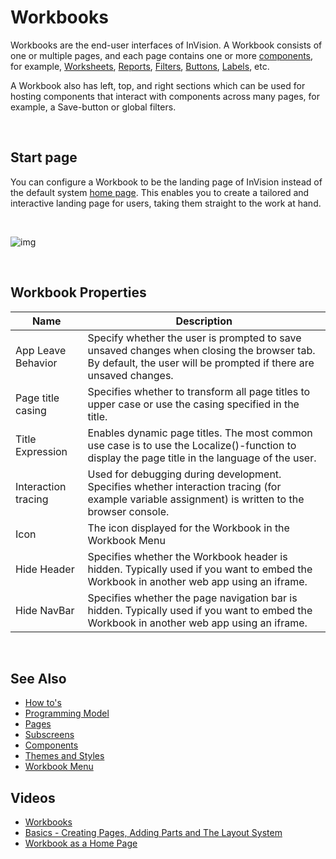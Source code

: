 # Workbooks

Workbooks are the end-user interfaces of InVision. A Workbook consists of one or multiple pages, and each page contains one or more [components](workbooks/components.md), for example, [Worksheets](worksheets.md), [Reports](workbooks/components/reports.md), [Filters](filters/index.md), [Buttons](workbooks/components/uielements/button.md), [Labels](workbooks/components/uielements/label.md), etc.

A Workbook also has left, top, and right sections which can be used for hosting components that interact with components across many pages, for example, a Save-button or global filters.

<br/>

## Start page
You can configure a Workbook to be the landing page of InVision instead of the default system [home page](homepage.md). This enables you to create a tailored and interactive landing page for users, taking them straight to the work at hand.

<br/>

![img](https://profitbasedocs.blob.core.windows.net/images/homePage.png)

<br/>

## Workbook Properties

| Name                    | Description                  |
|-------------------------|------------------------------|    
| App Leave Behavior      | Specify whether the user is prompted to save unsaved changes when closing the browser tab. By default, the user will be prompted if there are unsaved changes. |
| Page title casing       | Specifies whether to transform all page titles to upper case or use the casing specified in the title.  |
| Title Expression        | Enables dynamic page titles. The most common use case is to use the Localize()-function to display the page title in the language of the user. |
| Interaction tracing     | Used for debugging during development. Specifies whether interaction tracing (for example variable assignment) is written to the browser console. |
| Icon                    | The icon displayed for the Workbook in the Workbook Menu | 
| Hide Header             | Specifies whether the Workbook header is hidden. Typically used if you want to embed the Workbook in another web app using an iframe. |
| Hide NavBar             | Specifies whether the page navigation bar is hidden. Typically used if you want to embed the Workbook in another web app using an iframe. |

<br/>

## See Also

- [How to's](workbooks/howto.md)
- [Programming Model](workbooks/programmingmodel.md)
- [Pages](workbooks/pages.md)
- [Subscreens](workbooks/subscreens.md)
- [Components](workbooks/components.md)
- [Themes and Styles](workbooks/themesandstyles.md)
- [Workbook Menu](workbookmenu.md)

## Videos

- [Workbooks](../videos/workbooks.md)
- [Basics - Creating Pages, Adding Parts and The Layout System](https://profitbasedocs.blob.core.windows.net/videos/Workbook%20-%20Basics%20-%20creating%20pages%2C%20adding%20parts%2C%20the%20layout%20system.mp4)
- [Workbook as a Home Page](https://profitbasedocs.blob.core.windows.net/videos/Workbooks%20-%20Workbook%20as%20a%20Homepage.mp4)

